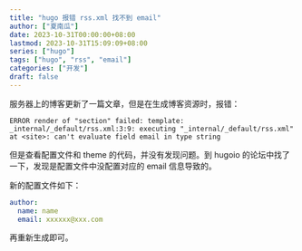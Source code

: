 ```yaml
---
title: "hugo 报错 rss.xml 找不到 email"
author: ["夏南瓜"]
date: 2023-10-31T00:00:00+08:00
lastmod: 2023-10-31T15:09:09+08:00
series: ["hugo"]
tags: ["hugo", "rss", "email"]
categories: ["开发"]
draft: false
---
```


服务器上的博客更新了一篇文章，但是在生成博客资源时，报错：

```text
ERROR render of "section" failed: template: _internal/_default/rss.xml:3:9: executing "_internal/_default/rss.xml" at <site>: can't evaluate field email in type string
```

但是查看配置文件和 theme 的代码，并没有发现问题。到 hugoio 的论坛中找了一下，发现是配置文件中没配置对应的 email 信息导致的。

新的配置文件如下：

```yaml
author:
  name: name
  email: xxxxxx@xxx.com
```

再重新生成即可。
